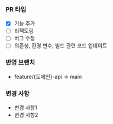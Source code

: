 ### PR 타입
- [x] 기능 추가
- [ ] 리팩토링
- [ ] 버그 수정
- [ ] 의존성, 환경 변수, 빌드 관련 코드 업데이트

### 반영 브랜치
- feature/{도메인}-api -> main

### 변경 사항
- 변경 사항1
- 변경 사항2
